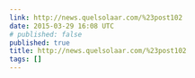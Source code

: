 ```yaml
---
link: http://news.quelsolaar.com/%23post102
date: 2015-03-29 16:08 UTC
# published: false
published: true
title: http://news.quelsolaar.com/%23post102
tags: []
---
```



